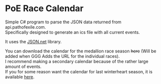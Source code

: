 # PoE Race Calendar
Simple C# program to parse the JSON data returned from api.pathofexile.com. <br />
Specifically designed to generate an ics file with all current events.

It uses the [JSON.net](http://www.newtonsoft.com/json) library.


You can download the calendar for the medallion race season ~~here~~ (Will be added when GGG Adds the URL for the individual races). <br />
I recommend making a secondary calendar because of the rather large amount of events.
<br />
If you for some reason want the calendar for last winterheart season, it is available [here](https://raw.githubusercontent.com/MadsPoder/PoECalendar/master/src/PoEWinterheartRaceSeason.ics).